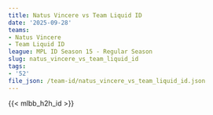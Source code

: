 ```yaml
---
title: Natus Vincere vs Team Liquid ID
date: '2025-09-28'
teams:
- Natus Vincere
- Team Liquid ID
league: MPL ID Season 15 - Regular Season
slug: natus_vincere_vs_team_liquid_id
tags:
- '52'
file_json: /team-id/natus_vincere_vs_team_liquid_id.json
---
```


{{< mlbb_h2h_id >}}
